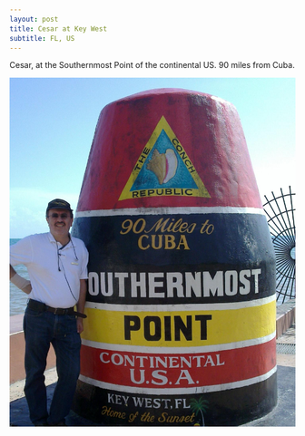 ```yaml
---
layout: post
title: Cesar at Key West
subtitle: FL, US
---
```


Cesar, at the Southernmost Point of the continental US. 90 miles from Cuba.

[
![Cesar at Key West](/img/blog/cesar-cabrera-key-west.jpg)
](/img/blog/cesar-cabrera-key-west.jpg)